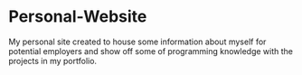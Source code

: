 # Personal-Website
My personal site created to house some information about myself for potential employers and show off some of programming knowledge with the projects in my portfolio.